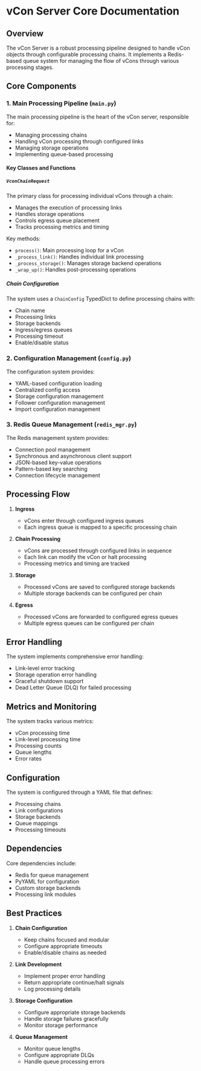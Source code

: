 # vCon Server Core Documentation

## Overview

The vCon Server is a robust processing pipeline designed to handle vCon objects through configurable processing chains. It implements a Redis-based queue system for managing the flow of vCons through various processing stages.

## Core Components

### 1. Main Processing Pipeline (`main.py`)

The main processing pipeline is the heart of the vCon server, responsible for:
- Managing processing chains
- Handling vCon processing through configured links
- Managing storage operations
- Implementing queue-based processing

#### Key Classes and Functions

##### `VconChainRequest`
The primary class for processing individual vCons through a chain:
- Manages the execution of processing links
- Handles storage operations
- Controls egress queue placement
- Tracks processing metrics and timing

Key methods:
- `process()`: Main processing loop for a vCon
- `_process_link()`: Handles individual link processing
- `_process_storage()`: Manages storage backend operations
- `_wrap_up()`: Handles post-processing operations

##### Chain Configuration
The system uses a `ChainConfig` TypedDict to define processing chains with:
- Chain name
- Processing links
- Storage backends
- Ingress/egress queues
- Processing timeout
- Enable/disable status

### 2. Configuration Management (`config.py`)

The configuration system provides:
- YAML-based configuration loading
- Centralized config access
- Storage configuration management
- Follower configuration management
- Import configuration management

### 3. Redis Queue Management (`redis_mgr.py`)

The Redis management system provides:
- Connection pool management
- Synchronous and asynchronous client support
- JSON-based key-value operations
- Pattern-based key searching
- Connection lifecycle management

## Processing Flow

1. **Ingress**
   - vCons enter through configured ingress queues
   - Each ingress queue is mapped to a specific processing chain

2. **Chain Processing**
   - vCons are processed through configured links in sequence
   - Each link can modify the vCon or halt processing
   - Processing metrics and timing are tracked

3. **Storage**
   - Processed vCons are saved to configured storage backends
   - Multiple storage backends can be configured per chain

4. **Egress**
   - Processed vCons are forwarded to configured egress queues
   - Multiple egress queues can be configured per chain

## Error Handling

The system implements comprehensive error handling:
- Link-level error tracking
- Storage operation error handling
- Graceful shutdown support
- Dead Letter Queue (DLQ) for failed processing

## Metrics and Monitoring

The system tracks various metrics:
- vCon processing time
- Link-level processing time
- Processing counts
- Queue lengths
- Error rates

## Configuration

The system is configured through a YAML file that defines:
- Processing chains
- Link configurations
- Storage backends
- Queue mappings
- Processing timeouts

## Dependencies

Core dependencies include:
- Redis for queue management
- PyYAML for configuration
- Custom storage backends
- Processing link modules

## Best Practices

1. **Chain Configuration**
   - Keep chains focused and modular
   - Configure appropriate timeouts
   - Enable/disable chains as needed

2. **Link Development**
   - Implement proper error handling
   - Return appropriate continue/halt signals
   - Log processing details

3. **Storage Configuration**
   - Configure appropriate storage backends
   - Handle storage failures gracefully
   - Monitor storage performance

4. **Queue Management**
   - Monitor queue lengths
   - Configure appropriate DLQs
   - Handle queue processing errors 